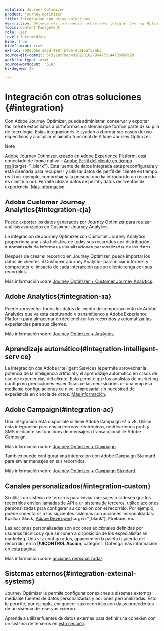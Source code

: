 ```yaml
---
solution: Journey Optimizer
product: journey optimizer
title: Integración con otras soluciones
description: Obtenga más información sobre cómo integrar Journey Optimizer con otras soluciones
topic: Content Management
role: User
level: Intermediate
hide: true
hidefromtoc: true
exl-id: 700dc66e-ae2d-418f-b75e-ece15af57ab3
source-git-commit: 6c322a979ec4918228162799453b144765d69b28
workflow-type: tm+mt
source-wordcount: '516'
ht-degree: 5%

---
```


# Integración con otras soluciones {#integration}

Con Adobe Journey Optimizer, puede administrar, conservar y exportar fácilmente estos datos a plataformas o sistemas que forman parte de su pila de tecnología. Estas integraciones le ayudan a abordar sus casos de uso específicos y a ampliar el ámbito funcional de Adobe Journey Optimizer.

>[!NOTE]
>
> Adobe Journey Optimizer, creado en Adobe Experience Platform, está conectado de forma nativa a [Adobe Perfil del cliente en tiempo real](https://experienceleague.adobe.com/docs/experience-platform/profile/home.html?lang=es){target=&quot;_blank&quot;}. Esta fuente de datos integrada está preconfigurada y está diseñada para recuperar y utilizar datos del perfil del cliente en tiempo real (por ejemplo, comprobar si la persona que ha introducido un recorrido es cliente o no). Permite utilizar datos de perfil y datos de eventos de experiencia. [Más información](../datasource/adobe-experience-platform-data-source.md).


## Adobe Customer Journey Analytics{#integration-cja}

Puede exportar los datos generados por Journey Optimizer para realizar análisis avanzados en Customer Journey Analytics.

La integración de Journey Optimizer con Customer Journey Analytics proporciona una vista holística de todos sus recorridos con distribución automatizada de informes y visualizaciones personalizadas de los datos.

Después de crear el recorrido en Journey Optimizer, puede importar los datos de clientes al Customer Journey Analytics para iniciar informes y comprender el impacto de cada interacción que un cliente tenga con sus recorridos.

Más información sobre [Journey Optimizer + Customer Journey Analytics](../reports/cja-ajo.md).

## Adobe Analytics{#integration-aa}

Puede aprovechar todos los datos de evento de comportamiento de Adobe Analytics que ya está capturando y transmitiendo a Adobe Experience Platform para almacenar en déclencheur los recorridos y automatizar las experiencias para sus clientes.

Más información sobre [Journey Optimizer + Analytics](../event/about-analytics.md).

## Aprendizaje automático{#integration-intelligent-service}

La integración con Adobe Intelligent Services le permite aprovechar la potencia de la inteligencia artificial y el aprendizaje automático en casos de uso de experiencias del cliente. Esto permite que los analistas de marketing configuren predicciones específicas de las necesidades de una empresa mediante configuraciones de nivel empresarial sin necesidad de experiencia en ciencia de datos. [Más información](../building-journeys/ai-services-overview.md).


## Adobe Campaign{#integration-ac}

Una integración está disponible si tiene Adobe Campaign v7 o v8. Utilice esta integración para enviar correos electrónicos, notificaciones push y SMS mediante las funciones de mensajería transaccional de Adobe Campaign.

Más información sobre [Journey Optimizer + Campaign](../building-journeys/ajo-ac.md).

También puede configurar una integración con Adobe Campaign Standard para enviar mensajes en sus recorridos.

Más información sobre [Journey Optimizer + Campaign Standard](../building-journeys/ajo-ac.md).

## Canales personalizados{#integration-custom}

Si utiliza un sistema de terceros para enviar mensajes o si desea que los recorridos envíen llamadas de API a un sistema de terceros, utilice acciones personalizadas para configurar su conexión con el recorrido. Por ejemplo, puede conectarse a los siguientes sistemas con acciones personalizadas: Epsilon, Slack, [Adobe Developer](https://developer.adobe.com/){target=&quot;_blank&quot;}, Firebase, etc.

Las acciones personalizadas son acciones adicionales definidas por usuarios técnicos y que se ponen a disposición de los especialistas en marketing. Una vez configurados, aparecen en la paleta izquierda del recorrido, en la **[!UICONTROL Acción]** categoría. Obtenga más información en [esta página](../building-journeys/about-journey-activities.md#action-activities).

Más información sobre [acciones personalizadas](../action/about-custom-action-configuration.md).

## Sistemas externos{#integration-external-systems}

Journey Optimizer le permite configurar conexiones a sistemas externos mediante fuentes de datos personalizadas y acciones personalizadas. Esto le permite, por ejemplo, enriquecer sus recorridos con datos procedentes de un sistema de reservas externo.

Aprenda a utilizar fuentes de datos externas para definir una conexión con un sistema de terceros en [esta sección](../datasource/external-data-sources.md).

